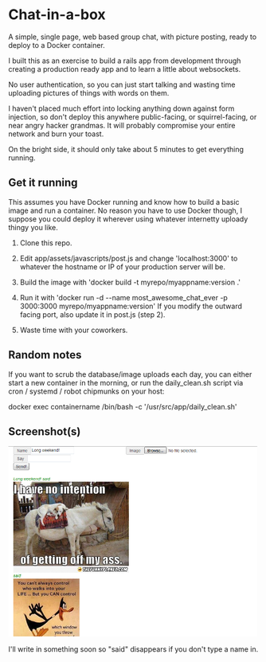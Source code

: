 # Chat-in-a-box

A simple, single page, web based group chat, with picture posting, ready to deploy to a Docker container.

I built this as an exercise to build a rails app from development through creating a production ready app and to learn a little about websockets.

No user authentication, so you can just start talking and wasting time uploading pictures of things with words on them.

I haven't placed much effort into locking anything down against form injection, so don't deploy this anywhere public-facing, or squirrel-facing, or near angry hacker grandmas.  It will probably compromise your entire network and burn your toast.

On the bright side, it should only take about 5 minutes to get everything running.

## Get it running

This assumes you have Docker running and know how to build a basic image and run a container.
No reason you have to use Docker though, I suppose you could deploy it wherever using whatever internetty uploady thingy you like.

1. Clone this repo.

2. Edit app/assets/javascripts/post.js and change 'localhost:3000' to whatever the hostname or IP of your production server will be.

3. Build the image with 'docker build -t myrepo/myappname:version .'

4. Run it with 'docker run -d --name most_awesome_chat_ever -p 3000:3000 myrepo/myappname:version' If you modify the outward facing port, also update it in post.js (step 2).

5. Waste time with your coworkers.

## Random notes

If you want to scrub the database/image uploads each day, you can either start a new container in the morning, or run the daily_clean.sh script via cron / systemd / robot chipmunks on your host:

docker exec containername /bin/bash -c '/usr/src/app/daily_clean.sh'

## Screenshot(s)
![Screenshot](chat-screenshot.PNG)

I'll write in something soon so "said" disappears if you don't type a name in.
